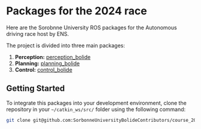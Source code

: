 # Packages for the 2024 race
Here are the Sorobnne University ROS packages for the Autonomous driving race host by ENS.

The project is divided into three main packages:
1. **Perception:** [perception_bolide](https://github.com/SorbonneUniversityBolideContributors/course_2024_pkgs/tree/main/perception_bolide)
2. **Planning:** [planning_bolide](https://github.com/SorbonneUniversityBolideContributors/course_2024_pkgs/tree/main/planning_bolide)
3. **Control:** [control_bolide](https://github.com/SorbonneUniversityBolideContributors/course_2024_pkgs/tree/main/control_bolide)

## Getting Started

To integrate this packages into your development environment, clone the repository in your `~/catkin_ws/src/` folder using the following command:

```bash
git clone git@github.com:SorbonneUniversityBolideContributors/course_2024_pkgs.git
```
